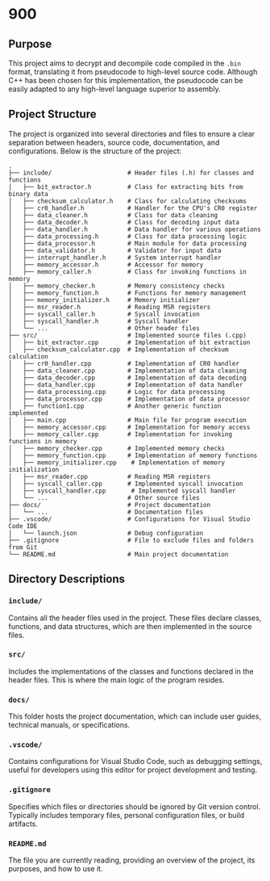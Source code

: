 # 900

## Purpose

This project aims to decrypt and decompile code compiled in the `.bin` format, translating it from pseudocode to high-level source code. Although C++ has been chosen for this implementation, the pseudocode can be easily adapted to any high-level language superior to assembly.

## Project Structure

The project is organized into several directories and files to ensure a clear separation between headers, source code, documentation, and configurations. Below is the structure of the project:

```plaintext
.
├── include/                     # Header files (.h) for classes and functions
│   ├── bit_extractor.h          # Class for extracting bits from binary data
│   ├── checksum_calculator.h    # Class for calculating checksums
│   ├── cr0_handler.h            # Handler for the CPU's CR0 register
│   ├── data_cleaner.h           # Class for data cleaning
│   ├── data_decoder.h           # Class for decoding input data
│   ├── data_handler.h           # Data handler for various operations
│   ├── data_processing.h        # Class for data processing logic
│   ├── data_processor.h         # Main module for data processing
│   ├── data_validator.h         # Validator for input data
│   ├── interrupt_handler.h      # System interrupt handler
│   ├── memory_accessor.h        # Accessor for memory
│   ├── memory_caller.h          # Class for invoking functions in memory
│   ├── memory_checker.h         # Memory consistency checks
│   ├── memory_function.h        # Functions for memory management
│   ├── memory_initializer.h     # Memory initializer
│   ├── msr_reader.h             # Reading MSR registers
│   ├── syscall_caller.h         # Syscall invocation
│   ├── syscall_handler.h        # Syscall handler
│   └── ...                      # Other header files
├── src/                         # Implemented source files (.cpp)
│   ├── bit_extractor.cpp        # Implementation of bit extraction
│   ├── checksum_calculator.cpp  # Implementation of checksum calculation
│   ├── cr0_handler.cpp          # Implementation of CR0 handler
│   ├── data_cleaner.cpp         # Implementation of data cleaning
│   ├── data_decoder.cpp         # Implementation of data decoding
│   ├── data_handler.cpp         # Implementation of data handler
│   ├── data_processing.cpp      # Logic for data processing
│   ├── data_processor.cpp       # Implementation of data processor
│   ├── function1.cpp            # Another generic function implemented
│   ├── main.cpp                 # Main file for program execution
│   ├── memory_accessor.cpp      # Implementation for memory access
│   ├── memory_caller.cpp        # Implementation for invoking functions in memory
│   ├── memory_checker.cpp       # Implemented memory checks
│   ├── memory_function.cpp      # Implementation of memory functions
│   ├── memory_initializer.cpp    # Implementation of memory initialization
│   ├── msr_reader.cpp           # Reading MSR registers
│   ├── syscall_caller.cpp       # Implemented syscall invocation
│   ├── syscall_handler.cpp       # Implemented syscall handler
│   └── ...                      # Other source files
├── docs/                        # Project documentation
│   └── ...                      # Documentation files
├── .vscode/                     # Configurations for Visual Studio Code IDE
│   └── launch.json              # Debug configuration
├── .gitignore                   # File to exclude files and folders from Git
└── README.md                    # Main project documentation
```

## Directory Descriptions

### `include/`
Contains all the header files used in the project. These files declare classes, functions, and data structures, which are then implemented in the source files.

### `src/`
Includes the implementations of the classes and functions declared in the header files. This is where the main logic of the program resides.

### `docs/`
This folder hosts the project documentation, which can include user guides, technical manuals, or specifications.

### `.vscode/`
Contains configurations for Visual Studio Code, such as debugging settings, useful for developers using this editor for project development and testing.

### `.gitignore`
Specifies which files or directories should be ignored by Git version control. Typically includes temporary files, personal configuration files, or build artifacts.

### `README.md`
The file you are currently reading, providing an overview of the project, its purposes, and how to use it.
